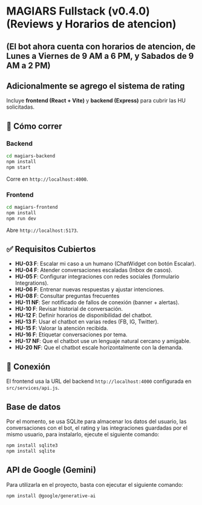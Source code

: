 # MAGIARS Fullstack (v0.4.0) (Reviews y Horarios de atencion)
## (El bot ahora cuenta con horarios de atencion, de Lunes a Viernes de 9 AM a 6 PM, y Sabados de 9 AM a 2 PM)
## Adicionalmente se agrego el sistema de rating

Incluye **frontend (React + Vite)** y **backend (Express)** para cubrir las HU solicitadas.

## 🚀 Cómo correr

### Backend
```bash
cd magiars-backend
npm install
npm start
```
Corre en `http://localhost:4000`.

### Frontend
```bash
cd magiars-frontend
npm install
npm run dev
```
Abre `http://localhost:5173`.

## ✅ Requisitos Cubiertos
- **HU-03 F**: Escalar mi caso a un humano (ChatWidget con botón Escalar).
- **HU-04 F**: Atender conversaciones escaladas (Inbox de casos).
- **HU-05 F**: Configurar integraciones con redes sociales (formulario Integrations).
- **HU-06 F**: Entrenar nuevas respuestas y ajustar intenciones.
- **HU-08 F**: Consultar preguntas frecuentes
- **HU-11 NF**: Ser notificado de fallos de conexión (banner + alertas).
- **HU-10 F**: Revisar historial de conversación.
- **HU-12 F**: Definir horarios de disponibilidad del chatbot.
- **HU-13 F**: Usar el chatbot en varias redes (FB, IG, Twitter).
- **HU-15 F**: Valorar la atención recibida.
- **HU-16 F**: Etiquetar conversaciones por tema.
- **HU-17 NF**: Que el chatbot use un lenguaje natural cercano y amigable.
- **HU-20 NF**: Que el chatbot escale horizontalmente con la demanda.

## 🔗 Conexión
El frontend usa la URL del backend `http://localhost:4000` configurada en `src/services/api.js`.

## Base de datos
Por el momento, se usa SQLite para almacenar los datos del usuario, las conversaciones con el bot, el rating y las integraciones guardadas por el mismo usuario, para instalarlo, ejecute el siguiente comando:

```bash
npm install sqlite3
npm install sqlite
```

## API de Google (Gemini)
Para utilizarla en el proyecto, basta con ejecutar el siguiente comando:

```bash
npm install @google/generative-ai
```